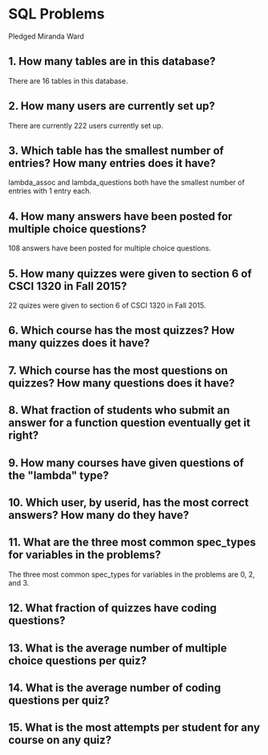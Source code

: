 # SQL Problems
Pledged Miranda Ward

## 1. How many tables are in this database?
There are 16 tables in this database.

## 2. How many users are currently set up?
There are currently 222 users currently set up.

## 3. Which table has the smallest number of entries? How many entries does it have?
lambda_assoc and lambda_questions both have the smallest number of entries with 1 entry each.

## 4. How many answers have been posted for multiple choice questions?
108 answers have been posted for multiple choice questions.

## 5. How many quizzes were given to section 6 of CSCI 1320 in Fall 2015?
22 quizes were given to section 6 of CSCI 1320 in Fall 2015.

## 6. Which course has the most quizzes? How many quizzes does it have?


## 7. Which course has the most questions on quizzes? How many questions does it have?


## 8. What fraction of students who submit an answer for a function question eventually get it right?


## 9. How many courses have given questions of the "lambda" type?


## 10. Which user, by userid, has the most correct answers? How many do they have?


## 11. What are the three most common spec_types for variables in the problems?
The three most common spec_types for variables in the problems are 0, 2, and 3.

## 12. What fraction of quizzes have coding questions?


## 13. What is the average number of multiple choice questions per quiz?


## 14. What is the average number of coding questions per quiz?


## 15. What is the most attempts per student for any course on any quiz?


